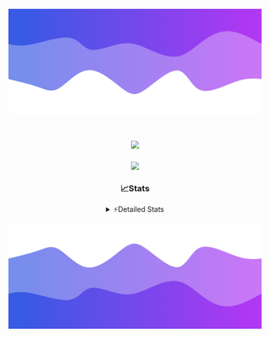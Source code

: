 ![Header](./header.png)
<div align="center">

<h1 align="center">
  <a href="https://git.io/typing-svg">
    <img src="https://readme-typing-svg.herokuapp.com/?lines=Hello,+There!+%F0%9F%91%8B;This+is+chicho.;Owner+on+Ocean;&center=true&size=25">
  </a>
</h1>
  
<p align="center">
  <img src="https://lanyard.cnrad.dev/api/852683595378196480" />
</p>

### 📈Stats
<details>
    <summary> ⚡Detailed Stats</summary>
    <br/>

<!--START_SECTION:waka-->
![Code Time](http://img.shields.io/badge/Code%20Time-687%20hrs%2055%20mins-blue)

![Profile Views](http://img.shields.io/badge/Profile%20Views-34-blue)

**🐱 My GitHub Data** 

> 📦 75.1 kB Used in GitHub's Storage 
 > 
> 🏆 17 Contributions in the Year 2024
 > 
> 🚫 Not Opted to Hire
 > 
> 📜 15 Public Repositories 
 > 
> 🔑 6 Private Repositories 
 > 
**I'm a Night 🦉** 

```text
🌞 Morning                21 commits          █░░░░░░░░░░░░░░░░░░░░░░░░   05.50 % 
🌆 Daytime                49 commits          ███░░░░░░░░░░░░░░░░░░░░░░   12.83 % 
🌃 Evening                166 commits         ███████████░░░░░░░░░░░░░░   43.46 % 
🌙 Night                  146 commits         ██████████░░░░░░░░░░░░░░░   38.22 % 
```
📅 **I'm Most Productive on Tuesday** 

```text
Monday                   23 commits          ██░░░░░░░░░░░░░░░░░░░░░░░   06.02 % 
Tuesday                  104 commits         ███████░░░░░░░░░░░░░░░░░░   27.23 % 
Wednesday                77 commits          █████░░░░░░░░░░░░░░░░░░░░   20.16 % 
Thursday                 52 commits          ███░░░░░░░░░░░░░░░░░░░░░░   13.61 % 
Friday                   41 commits          ███░░░░░░░░░░░░░░░░░░░░░░   10.73 % 
Saturday                 34 commits          ██░░░░░░░░░░░░░░░░░░░░░░░   08.90 % 
Sunday                   51 commits          ███░░░░░░░░░░░░░░░░░░░░░░   13.35 % 
```


📊 **This Week I Spent My Time On** 

```text
🕑︎ Time Zone: America/Argentina/Buenos_Aires

💬 Programming Languages: 
JavaScript               3 hrs 8 mins        ███████████░░░░░░░░░░░░░░   43.77 % 
Python                   2 hrs 5 mins        ███████░░░░░░░░░░░░░░░░░░   29.11 % 
HTML                     1 hr 48 mins        ██████░░░░░░░░░░░░░░░░░░░   25.03 % 
Bash                     8 mins              ░░░░░░░░░░░░░░░░░░░░░░░░░   01.91 % 
JSON                     0 secs              ░░░░░░░░░░░░░░░░░░░░░░░░░   00.17 % 

🔥 Editors: 
VS Code                  7 hrs 11 mins       █████████████████████████   100.00 % 

🐱‍💻 Projects: 
Unknown Project          4 hrs 4 mins        ██████████████░░░░░░░░░░░   56.73 % 
Backend                  3 hrs 6 mins        ███████████░░░░░░░░░░░░░░   43.27 % 

💻 Operating System: 
Windows                  7 hrs 11 mins       █████████████████████████   100.00 % 
```

**I Mostly Code in JavaScript** 

```text
JavaScript               9 repos             ███████░░░░░░░░░░░░░░░░░░   29.03 % 
HTML                     7 repos             ██████░░░░░░░░░░░░░░░░░░░   22.58 % 
C#                       2 repos             ██░░░░░░░░░░░░░░░░░░░░░░░   06.45 % 
SCSS                     1 repo              █░░░░░░░░░░░░░░░░░░░░░░░░   03.23 % 
Batchfile                1 repo              █░░░░░░░░░░░░░░░░░░░░░░░░   03.23 % 
```




 Last Updated on 25/04/2024 17:13:45 UTC
<!--END_SECTION:waka-->
</details>

![Footer](./footer.png)
